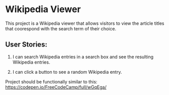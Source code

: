 # Wikipedia Viewer
This project is a Wikipedia viewer that allows visitors to view the article titles that coorespond with the search term of their choice.

User Stories:
--
1. I can search Wikipedia entries in a search box and see the resulting Wikipedia entries.


2. I can click a button to see a random Wikipedia entry.

Project should be functionally similar to this:
<https://codepen.io/FreeCodeCamp/full/wGqEga/>